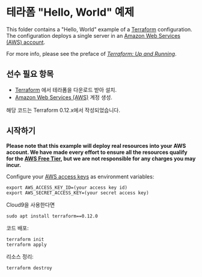 # 테라폼 "Hello, World" 예제

This folder contains a "Hello, World" example of a [Terraform](https://www.terraform.io/) configuration. 
The configuration deploys a single server in an [Amazon Web Services (AWS) account](http://aws.amazon.com/). 

For more info, please see the preface of *[Terraform: Up and Running](http://www.terraformupandrunning.com)*.

## 선수 필요 항목

* [Terraform](https://www.terraform.io/) 에서 테라폼을 다운로드 받아 설치. 
* [Amazon Web Services (AWS)](http://aws.amazon.com/) 계정 생성.

해당 코드는 Terraform 0.12.x에서 작성되었습니다.

## 시작하기

**Please note that this example will deploy real resources into your AWS account. We have made every effort to ensure 
all the resources qualify for the [AWS Free Tier](https://aws.amazon.com/free/), but we are not responsible for any
charges you may incur.** 

Configure your [AWS access 
keys](http://docs.aws.amazon.com/general/latest/gr/aws-sec-cred-types.html#access-keys-and-secret-access-keys) as 
environment variables:

```
export AWS_ACCESS_KEY_ID=(your access key id)
export AWS_SECRET_ACCESS_KEY=(your secret access key)
```

Cloud9을 사용한다면

```
sudo apt install terraform==0.12.0
```

코드 배포:

```
terraform init
terraform apply
```

리소스 정리:

```
terraform destroy
```